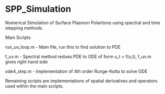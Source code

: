 # SPP_Simulation
Numerical Simulation of Surface Plasmon Polaritons using spectral and time stepping methods.


Main Scripts

run_uv_loop.m - Main file, run this to find solution to PDE

f_uv.m - Spectral method redues PDE to ODE of form u_t = f(u,t), f_uv.m gives right hand side

ode4_step.m - Implementation of 4th order Runge-Kutta to solve ODE


Remaining scripts are implementations of spatial derivatives and operators used within the main scripts.
